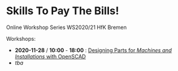 # Skills To Pay The Bills!
Online Workshop Series WS2020/21 HfK Bremen

Workshops:

- **2020-11-28** / **10:00** - **18:00** : [Designing Parts for *Machines and Installations* with OpenSCAD](openscad)
- *tba*
